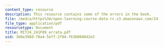 ```yaml
---
content_type: resource
description: This resource contains some of the errors in the book.
file: /media/https%3A/open-learning-course-data-rc.s3.amazonaws.com/24-241-logic-i-fall-2009/3b6e398d70a45eff2f04f630804842e3_MIT24_241F09_errata.pdf
file_type: application/pdf
resourcetype: Document
title: MIT24_241F09_errata.pdf
uid: 3b6e398d-70a4-5eff-2f04-f630804842e3
---
```

